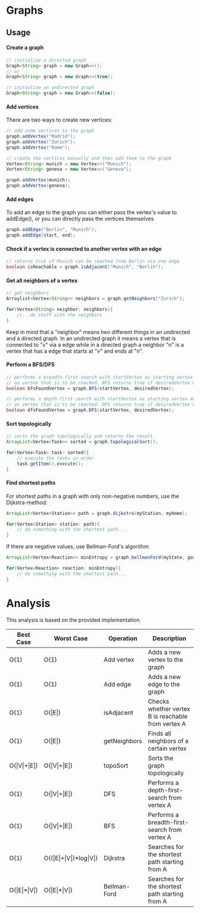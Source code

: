 # Graphs

## Usage

#### Create a graph
```Java
// initialize a directed graph
Graph<String> graph = new Graph<>();
// or
Graph<String> graph = new Graph<>(true);

// initialize an undirected graph
Graph<String> graph = new Graph<>(false);
```

#### Add vertices
There are two ways to create new vertices:

```Java
// add some vertices to the graph
graph.addVertex("Madrid");
graph.addVertex("Zurich");
graph.addVertex("Rome");
```

```Java
// create the vertices manually and then add them to the graph
Vertex<String> munich = new Vertex<>("Munich");
Vertex<String> geneva = new Vertex<>("Geneva");

graph.addVertex(munich);
graph.addVertex(geneva);
```

#### Add edges
To add an edge to the graph you can either pass the vertex's value to addEdge(), or you can directly pass the vertices themselves

```Java
graph.addEdge("Berlin", "Munich");
graph.addEdge(start, end);
```

#### Check if a vertex is connected to another vertex with an edge

```Java
// returns true if Munich can be reached from Berlin via one edge
boolean isReachable = graph.isAdjacent("Munich", "Berlin");
```

#### Get all neighbors of a vertex

```Java
// get neighbors
Arraylist<Vertex<String>> neighbors = graph.getNeighbors("Zurich");

for(Vertex<String> neighbor: neighbors){
    //...do stuff with the neighbors
}
```

Keep in mind that a "neighbor" means two different things in an undirected and a directed graph.
In an undirected graph it means a vertex that is connected to "v" via a edge while in a directed graph a neighbor "n" is a vertex that has a edge that starts at "v" and ends at "n".

#### Perform a BFS/DFS

```Java
// performs a breadth-first-search with startVertex as starting vertex and desiredVertex
// as vertex that is to be reached. BFS returns true if desiredVertex was reached and false otherwise.
boolean bfsFoundVertex = graph.BFS(startVertex, desiredVertex);

// performs a depth-first-search with startVertex as starting vertex and desiredVertex
// as vertex that is to be reached. DFS returns true if desiredVertex was reached and false otherwise.
boolean dfsFoundVertex = graph.DFS(startVertex, desiredVertex);
```

#### Sort topologically

```Java
// sorts the graph topologically and returns the result
ArrayList<Vertex<Task>> sorted = graph.topologicalSort();

for(Vertex<Task> task: sorted){
    // execute the tasks in order
    task.getItem().execute();
}
```

#### Find shortest paths

For shortest paths in a graph with only non-negative numbers, use the Dijkstra-method:

```Java
ArrayList<Vertex<Station>> path = graph.dijkstra(myStation, myHome);

for(Vertex<Station> station: path){
    // do something with the shortest path...
}
```

If there are negative values, use Bellman-Ford's algorithm:

```Java
ArrayList<Vertex<Reaction>> minEntropy = graph.bellmanFord(myState, goalState);

for(Vertex<Reaction> reaction: minEntropy){
    // do something with the shortest path...
}
```

# Analysis

This analysis is based on the provided implementation.

| Best Case | Worst Case   | Operation    | Description                                    |
|-----------|--------------|--------------|------------------------------------------------|
| O(1)      | O(1)         | Add vertex   | Adds a new vertex to the graph                 |
| O(1)      | O(1)         | Add edge     | Adds a new edge to the graph                   |
| O(1)      | O(\|E\|)     | isAdjacent   | Checks whether vertex B is reachable from vertex A|
| O(1)      | O(\|E\|)     | getNeighbors | Finds all neighbors of a certain vertex        |
| O(\|V\|+\|E\|) | O(\|V\|+\|E\|) | topoSort | Sorts the graph topologically    |
| O(1)      | O(\|V\|+\|E\|) | DFS | Performs a depth-first-search from vertex A |
| O(1)      | O(\|V\|+\|E\|) | BFS | Performs a breadth-first-search from vertex A |
| O(1) | O((\|E\|+\|V\|)*log\|V\|) | Dijkstra | Searches for the shortest path starting from A |
| O(\|E\|*\|V\|) | O(\|E\|*\|V\|) | Bellman-Ford | Searches for the shortest path starting from A |

